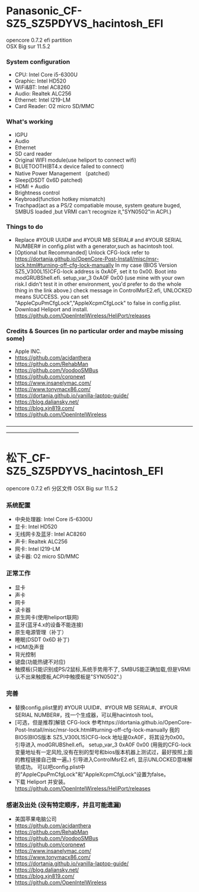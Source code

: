 # Panasonic_CF-SZ5_SZ5PDYVS_hacintosh_EFI
opencore 0.7.2 efi partition  
OSX Big sur 11.5.2
### System configuration 
 - CPU: Intel Core i5-6300U
 - Graphic: Intel HD520
 - WiFi&BT: Intel AC8260
 - Audio: Realtek ALC256
 - Ethernet: Intel I219-LM 
 - Card Reader: O2 micro SD/MMC

### What's working
 - IGPU
 - Audio
 - Ethernet
 - SD card reader
 - Original WIFI module(use heliport to connect wifi)
 - BLUETOOTH(BT4.x device failed to connect)
 - Native Power Management （patched）
 - Sleep(DSDT 0x6D patched)
 - HDMI + Audio
 - Brightness control
 - Keybroad(function hotkey mismatch)
 - Trachpad(act as a PS/2 compatiable mouse, system geature buged, SMBUS loaded ,but VRMI can't recognize it,"SYN0502"in ACPI.)

### Things to do
 - Replace #YOUR UUID# and #YOUR MB SERIAL# and #YOUR SERIAL NUMBER# in config.plist with a generator,such as hacintosh tool.
 - [Optional but Recommanded] Unlock CFG-lock refer to https://dortania.github.io/OpenCore-Post-Install/misc/msr-lock.html#turning-off-cfg-lock-manually
   In my case (BIOS Version SZ5_V300L15)CFG-lock address is 0xA0F, set it to 0x00.
   Boot into modGRUBShell.efi.
   setup_var_3 0xA0F 0x00 (use mine with your own risk.I didn't test it in other environment, you'd prefer to do the whole thing in the link above.)
   check message in ControlMsrE2.efi, UNLOCKED means SUCCESS.
   you can set "AppleCpuPmCfgLock","AppleXcpmCfgLock" to false in config.plist.
 - Download Heliport and install. https://github.com/OpenIntelWireless/HeliPort/releases
 
### Credits & Sources (in no particular order and maybe missing some)
 - Apple INC.
 - https://github.com/acidanthera
 - https://github.com/RehabMan
 - https://github.com/VoodooSMBus
 - https://github.com/corpnewt
 - https://www.insanelymac.com/
 - https://www.tonymacx86.com/
 - https://dortania.github.io/vanilla-laptop-guide/
 - https://blog.daliansky.net/
 - https://blog.xjn819.com/
 - https://github.com/OpenIntelWireless

 
——————————————————————————————————————————————————
# 松下_CF-SZ5_SZ5PDYVS_hacintosh_EFI
opencore 0.7.2 efi 分区文件
OSX Big sur 11.5.2

### 系统配置
 - 中央处理器: Intel Core i5-6300U
 - 显卡: Intel HD520
 - 无线网卡及蓝牙: Intel AC8260
 - 声卡: Realtek ALC256
 - 网卡: Intel I219-LM 
 - 读卡器: O2 micro SD/MMC

### 正常工作
 - 显卡
 - 声卡
 - 网卡
 - 读卡器
 - 原生网卡(使用heliport联网)
 - 蓝牙(蓝牙4.x的设备不能连接)
 - 原生电源管理（补丁）
 - 睡眠(DSDT 0x6D 补丁)
 - HDMI及声音
 - 背光控制
 - 键盘(功能热键不对应)
 - 触摸板(只能识别成PS/2鼠标,系统手势用不了, SMBUS能正确加载,但是VRMI认不出来触摸板,ACPI中触摸板是"SYN0502".)
 
 ### 完善
 - 替换config.plist里的 #YOUR UUID#、#YOUR MB SERIAL#、#YOUR SERIAL NUMBER#，找一个生成器，可以用hacintosh tool。
 - [可选，但是推荐]解锁 CFG-lock 参考https://dortania.github.io/OpenCore-Post-Install/misc/msr-lock.html#turning-off-cfg-lock-manually
   我的BIOS(BIOS版本 SZ5_V300L15)CFG-lock 地址是0xA0F，将其设为0x00。
   引导进入 modGRUBShell.efi。
   setup_var_3 0xA0F 0x00 (用我的CFG-lock变量地址有一定风险,没有在别的型号和bios版本机器上测试过，最好按照上面的教程链接自己做一遍。)
   引导进入ControlMsrE2.efi, 显示UNLOCKED意味解锁成功。 
   可以吧config.plist中的"AppleCpuPmCfgLock"和"AppleXcpmCfgLock"设置为false。
 - 下载 Heliport 并安装。 https://github.com/OpenIntelWireless/HeliPort/releases

### 感谢及出处 (没有特定顺序，并且可能遗漏)
 - 美国苹果电脑公司
 - https://github.com/acidanthera
 - https://github.com/RehabMan
 - https://github.com/VoodooSMBus
 - https://github.com/corpnewt
 - https://www.insanelymac.com/
 - https://www.tonymacx86.com/
 - https://dortania.github.io/vanilla-laptop-guide/
 - https://blog.daliansky.net/
 - https://blog.xjn819.com/
 - https://github.com/OpenIntelWireless

